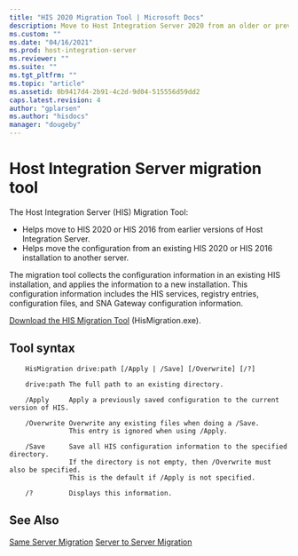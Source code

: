 ```yaml
---
title: "HIS 2020 Migration Tool | Microsoft Docs"
description: Move to Host Integration Server 2020 from an older or previous version. Or, move an existing HIS 2020 configuration to another server.
ms.custom: ""
ms.date: "04/16/2021"
ms.prod: host-integration-server
ms.reviewer: ""
ms.suite: ""
ms.tgt_pltfrm: ""
ms.topic: "article"
ms.assetid: 0b9417d4-2b91-4c2d-9d04-515556d59dd2
caps.latest.revision: 4
author: "gplarsen"
ms.author: "hisdocs"
manager: "dougeby"
---
```


# Host Integration Server migration tool

The Host Integration Server (HIS) Migration Tool:

- Helps move to HIS 2020 or HIS 2016 from earlier versions of Host Integration Server.
- Helps move the configuration from an existing HIS 2020 or HIS 2016 installation to another server.

The migration tool collects the configuration information in an existing HIS installation, and applies the information to a new installation. This configuration information includes the HIS services, registry entries, configuration files, and SNA Gateway configuration information.

[Download the HIS Migration Tool](https://go.microsoft.com/fwlink/?linkid=829851) (HisMigration.exe).

## Tool syntax

```
    HisMigration drive:path [/Apply | /Save] [/Overwrite] [/?]

    drive:path The full path to an existing directory.

    /Apply     Apply a previously saved configuration to the current version of HIS.

    /Overwrite Overwrite any existing files when doing a /Save.
               This entry is ignored when using /Apply.

    /Save      Save all HIS configuration information to the specified directory.
               If the directory is not empty, then /Overwrite must also be specified.
               This is the default if /Apply is not specified.

    /?         Displays this information.
```

## See Also

[Same Server Migration](../install-and-config-guides/same-server-migration-2020.md)
[Server to Server Migration](../install-and-config-guides/server-to-server-migration-2020.md)
